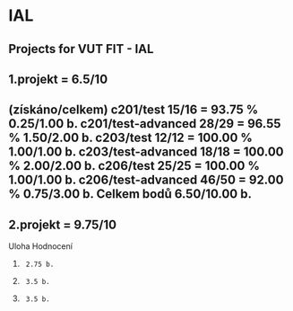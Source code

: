 # IAL
Projects for VUT FIT - IAL
--------------------------
1.projekt = 6.5/10 
----
(získáno/celkem) c201/test 15/16 = 93.75 % 0.25/1.00 b. c201/test-advanced 28/29 = 96.55 % 1.50/2.00 b. c203/test 12/12 = 100.00 % 1.00/1.00 b. c203/test-advanced 18/18 = 100.00 % 2.00/2.00 b. c206/test 25/25 = 100.00 % 1.00/1.00 b. c206/test-advanced 46/50 = 92.00 % 0.75/3.00 b. 
Celkem bodů 6.50/10.00 b.
--------------------
2.projekt = 9.75/10
----
Uloha	Hodnocení
1.	    2.75 b.
2.	    3.5 b.
3.	    3.5 b.